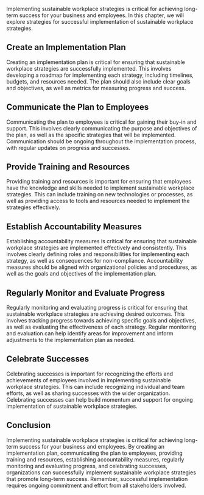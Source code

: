 
Implementing sustainable workplace strategies is critical for achieving long-term success for your business and employees. In this chapter, we will explore strategies for successful implementation of sustainable workplace strategies.

Create an Implementation Plan
-----------------------------

Creating an implementation plan is critical for ensuring that sustainable workplace strategies are successfully implemented. This involves developing a roadmap for implementing each strategy, including timelines, budgets, and resources needed. The plan should also include clear goals and objectives, as well as metrics for measuring progress and success.

Communicate the Plan to Employees
---------------------------------

Communicating the plan to employees is critical for gaining their buy-in and support. This involves clearly communicating the purpose and objectives of the plan, as well as the specific strategies that will be implemented. Communication should be ongoing throughout the implementation process, with regular updates on progress and successes.

Provide Training and Resources
------------------------------

Providing training and resources is important for ensuring that employees have the knowledge and skills needed to implement sustainable workplace strategies. This can include training on new technologies or processes, as well as providing access to tools and resources needed to implement the strategies effectively.

Establish Accountability Measures
---------------------------------

Establishing accountability measures is critical for ensuring that sustainable workplace strategies are implemented effectively and consistently. This involves clearly defining roles and responsibilities for implementing each strategy, as well as consequences for non-compliance. Accountability measures should be aligned with organizational policies and procedures, as well as the goals and objectives of the implementation plan.

Regularly Monitor and Evaluate Progress
---------------------------------------

Regularly monitoring and evaluating progress is critical for ensuring that sustainable workplace strategies are achieving desired outcomes. This involves tracking progress towards achieving specific goals and objectives, as well as evaluating the effectiveness of each strategy. Regular monitoring and evaluation can help identify areas for improvement and inform adjustments to the implementation plan as needed.

Celebrate Successes
-------------------

Celebrating successes is important for recognizing the efforts and achievements of employees involved in implementing sustainable workplace strategies. This can include recognizing individual and team efforts, as well as sharing successes with the wider organization. Celebrating successes can help build momentum and support for ongoing implementation of sustainable workplace strategies.

Conclusion
----------

Implementing sustainable workplace strategies is critical for achieving long-term success for your business and employees. By creating an implementation plan, communicating the plan to employees, providing training and resources, establishing accountability measures, regularly monitoring and evaluating progress, and celebrating successes, organizations can successfully implement sustainable workplace strategies that promote long-term success. Remember, successful implementation requires ongoing commitment and effort from all stakeholders involved.
